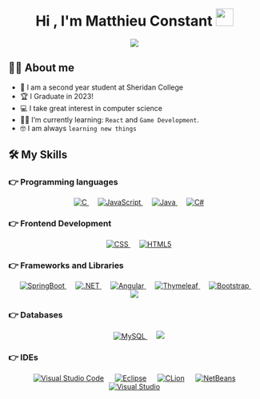<h1 align="center">Hi , I'm Matthieu Constant <img src="https://media.giphy.com/media/hvRJCLFzcasrR4ia7z/giphy.gif" width="35"></h1>
<p align="center">
  <a href="https://github.com/DenverCoder1/readme-typing-svg"><img src="https://readme-typing-svg.herokuapp.com?lines=Software+Development+Student;Casual+Programmer;Sheridan+Student;%20Algorithms%20|%20OOP%20;Always%20learning%20new%20things&center=true&width=500&height=50"></a>
</p>




## :sassy_man:  About me
- :school: I am a second year student at Sheridan College
- :trophy: I Graduate in 2023!
- :computer: I take great interest in computer science
- :student: I’m currently learning: `React` and `Game Development`.
- :nerd_face: I am always `learning new things`




## 🛠️ My Skills

### 👉 Programming languages

<p align="center"> 
  &emsp; 
  <a href="https://www.cprogramming.com/" target="_blank"> 
    <img alt="C" src="https://img.shields.io/badge/c-%2300599C.svg?style=for-the-badge&logo=c&logoColor=white">
  </a> 
  &emsp;
  <a href="https://developer.mozilla.org/en-US/docs/Web/JavaScript" target="_blank"> 
     <img alt="JavaScript" src="https://img.shields.io/badge/javascript-%23323330.svg?style=for-the-badge&logo=javascript&logoColor=%23F7DF1E">
   </a>
  &emsp;
  <a href="https://www.java.com" target="_blank"> 
    <img alt="Java" src="https://img.shields.io/badge/java-%23ED8B00.svg?style=for-the-badge&logo=java&logoColor=white">
  </a>
  &emsp;
  <a href="#" target="_blank"> 
    <img alt="C#" src="https://img.shields.io/badge/c%23-%23239120.svg?style=for-the-badge&logo=c-sharp&logoColor=white">
  </a>

 
</p>

### 👉 Frontend Development
<p align="center"> 
   &emsp;
 <a href="#" target="_blank"> 
    <img alt="CSS" src="https://img.shields.io/badge/css3-%231572B6.svg?style=for-the-badge&logo=css3&logoColor=white">
  </a>
   &emsp;
   <a href="#" target="_blank"> 
    <img alt="HTML5" src="https://img.shields.io/badge/html5-%23E34F26.svg?style=for-the-badge&logo=html5&logoColor=white">
  </a>
</p>

 ### 👉 Frameworks and Libraries
  <p align="center">
   &emsp;
  <a href="#"> <img alt="SpringBoot" src="https://img.shields.io/badge/spring-%236DB33F.svg?style=for-the-badge&logo=spring&logoColor=white" /> </a>
   &emsp;
    <a href="#"> <img alt=".NET" src="https://img.shields.io/badge/.NET-5C2D91?style=for-the-badge&logo=.net&logoColor=white " /> </a>
  &emsp;
    <a href="#"> <img alt="Angular" src="https://img.shields.io/badge/angular-%23DD0031.svg?style=for-the-badge&logo=angular&logoColor=white" /> </a>
   &emsp;
    <a href="#"> <img alt="Thymeleaf" src="https://img.shields.io/badge/Thymeleaf-%23005C0F.svg?style=for-the-badge&logo=Thymeleaf&logoColor=white" /> </a>
  &emsp;
    <a href="#"> <img alt="Bootstrap" src="https://img.shields.io/badge/bootstrap-%23563D7C.svg?style=for-the-badge&logo=bootstrap&logoColor=white" /> </a>
   &emsp;
    <a href="#"><img src="https://img.shields.io/badge/React-20232A?style=for-the-badge&logo=react&logoColor=61DAFB"></a>
  


 ### 👉 Databases
  <p align="center">
   &emsp;
  <a href="#"> <img alt="MySQL" src="https://img.shields.io/badge/mysql-%2300f.svg?style=for-the-badge&logo=mysql&logoColor=white" /> </a>
  &emsp;
   <a href="#"><img src="https://img.shields.io/badge/MongoDB-4EA94B?style=for-the-badge&logo=mongodb&logoColor=white"></a>
  
 

 ### 👉 IDEs
 
<p align="center">
  &emsp;
    <a href="#"><img alt="Visual Studio Code" src="https://img.shields.io/badge/Visual%20Studio%20Code-0078d7.svg?style=for-the-badge&logo=visual-studio-code&logoColor=white"></a>
  &emsp;
    <a href="#"><img alt="Eclipse" src="https://img.shields.io/badge/Eclipse-FE7A16.svg?style=for-the-badge&logo=Eclipse&logoColor=white" /></a>
  &emsp;
    <a href="#"><img alt="CLion" src="https://img.shields.io/badge/CLion-black?style=for-the-badge&logo=clion&logoColor=white" /></a>
   &emsp;
    <a href="#"><img alt="NetBeans" src="https://img.shields.io/badge/NetBeansIDE-1B6AC6.svg?style=for-the-badge&logo=apache-netbeans-ide&logoColor=white" /></a>
 &emsp;
    <a href="#"><img alt="Visual Studio" src="https://img.shields.io/badge/Visual%20Studio-5C2D91.svg?style=for-the-badge&logo=visual-studio&logoColor=white" /></a> 

  </p>  
  
  
  
  

 
